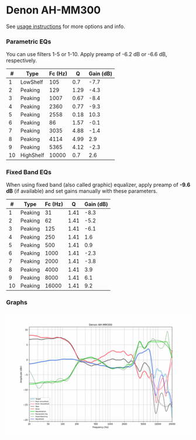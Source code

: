 # Denon AH-MM300
See [usage instructions](https://github.com/jaakkopasanen/AutoEq#usage) for more options and info.

### Parametric EQs
You can use filters 1-5 or 1-10. Apply preamp of -6.2 dB or -6.6 dB, respectively.

|   # | Type      |   Fc (Hz) |    Q |   Gain (dB) |
|-----|-----------|-----------|------|-------------|
|   1 | LowShelf  |       105 | 0.7  |        -7.7 |
|   2 | Peaking   |       129 | 1.29 |        -4.3 |
|   3 | Peaking   |      1007 | 0.67 |        -8.4 |
|   4 | Peaking   |      2360 | 0.77 |        -9.3 |
|   5 | Peaking   |      2558 | 0.18 |        10.3 |
|   6 | Peaking   |        86 | 1.57 |        -0.1 |
|   7 | Peaking   |      3035 | 4.88 |        -1.4 |
|   8 | Peaking   |      4114 | 4.99 |         2.9 |
|   9 | Peaking   |      5365 | 4.12 |        -2.3 |
|  10 | HighShelf |     10000 | 0.7  |         2.6 |

### Fixed Band EQs
When using fixed band (also called graphic) equalizer, apply preamp of **-9.6 dB** (if available) and set gains manually with these parameters.

|   # | Type    |   Fc (Hz) |    Q |   Gain (dB) |
|-----|---------|-----------|------|-------------|
|   1 | Peaking |        31 | 1.41 |        -8.3 |
|   2 | Peaking |        62 | 1.41 |        -5.2 |
|   3 | Peaking |       125 | 1.41 |        -6.1 |
|   4 | Peaking |       250 | 1.41 |         1.6 |
|   5 | Peaking |       500 | 1.41 |         0.9 |
|   6 | Peaking |      1000 | 1.41 |        -2.3 |
|   7 | Peaking |      2000 | 1.41 |        -3.8 |
|   8 | Peaking |      4000 | 1.41 |         3.9 |
|   9 | Peaking |      8000 | 1.41 |         6.1 |
|  10 | Peaking |     16000 | 1.41 |         9.2 |

### Graphs
![](./Denon%20AH-MM300.png)
